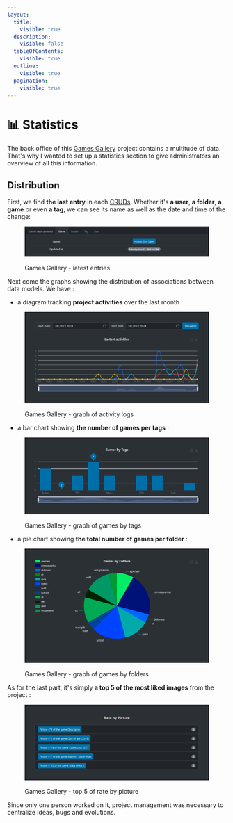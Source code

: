```yaml
---
layout:
  title:
    visible: true
  description:
    visible: false
  tableOfContents:
    visible: true
  outline:
    visible: true
  pagination:
    visible: true
---
```


# 📊 Statistics

The back office of this [Games Gallery](https://games-gallery.alexis-gousseau.com/) project contains a multitude of data. That's why I wanted to set up a statistics section to give administrators an overview of all this information.

## Distribution

First, we find **the last entry** in each [CRUDs](cruds.md). Whether it's **a user**, **a folder**, **a game** or even **a tag**, we can see its name as well as the date and time of the change:

<figure><img src="../.gitbook/assets/statistics_latest.png" alt=""><figcaption><p>Games Gallery - latest entries</p></figcaption></figure>

Next come the graphs showing the distribution of associations between data models. We have :

* a diagram tracking **project activities** over the last month :

<figure><img src="../.gitbook/assets/image (1).png" alt=""><figcaption><p>Games Gallery - graph of activity logs</p></figcaption></figure>

* a bar chart showing **the number of games per tags** :

<figure><img src="../.gitbook/assets/image (2).png" alt=""><figcaption><p>Games Gallery - graph of games by tags</p></figcaption></figure>

* a pie chart showing **the total number of games per folder** :

<figure><img src="../.gitbook/assets/image (3).png" alt=""><figcaption><p>Games Gallery - graph of games by folders</p></figcaption></figure>

As for the last part, it's simply **a top 5 of the most liked images** from the project :

<figure><img src="../.gitbook/assets/image (4).png" alt=""><figcaption><p>Games Gallery - top 5 of rate by picture</p></figcaption></figure>

Since only one person worked on it, project management was necessary to centralize ideas, bugs and evolutions.
